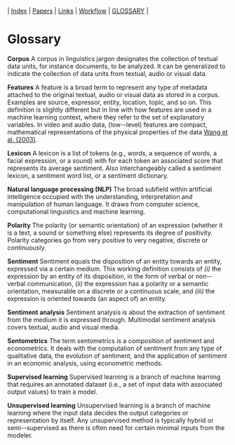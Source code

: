 
| [Index](index.md) | [Papers](papers.md) | [Links](links.md) | [Workflow](workflow.md) | [GLOSSARY](glossary.md) |

# Glossary

**Corpus** A corpus in linguistics jargon designates the collection of textual data units, for instance documents, to be analyzed. It can be generalized to indicate the collection of data units from textual, audio or visual data.

**Features** A feature is a broad term to represent any type of metadata attached to the original textual, audio or visual data as stored in a corpus. Examples are source, expressor, entity, location, topic, and so on. This definition is slightly different but in line with how features are used in a machine learning context, where they refer to the set of explanatory variables. In video and audio data, (low--level) features are compact, mathematical representations of the physical properties of the data [Wang et al. (2003)](https://www.sciencedirect.com/science/article/pii/S1047320303000191?via%3Dihub).

**Lexicon** A lexicon is a list of tokens (e.g., words, a sequence of words, a facial expression, or a sound) with for each token an associated score that represents its average sentiment. Also interchangeably called a sentiment lexicon, a sentiment word list, or a sentiment dictionary.

**Natural language processing (NLP)** The broad subfield within artificial intelligence occupied with the understanding, interpretation and manipulation of human language. It draws from computer science, computational linguistics and machine learning.

**Polarity** The polarity (or semantic orientation) of an expression (whether it is a text, a sound or something else) represents its degree of positivity. Polarity categories go from very positive to very negative, discrete or continuously.

**Sentiment** Sentiment equals the disposition of an entity towards an entity, expressed via a certain medium. This working definition consists of _(i)_ the expression by an entity of its disposition, in the form of verbal or non--verbal communication, _(ii)_ the expression has a polarity or a semantic orientation, measurable on a discrete or a continuous scale, and _(iii)_ the expression is oriented towards (an aspect of) an entity.

**Sentiment analysis** Sentiment analysis is about the extraction of sentiment from the medium it is expressed through. Multimodal sentiment analysis covers textual, audio and visual media.

**Sentometrics** The term sentometrics is a composition of sentiment and econometrics. It deals with the computation of sentiment from any type of qualitative data, the evolution of sentiment, and the application of sentiment in an economic analysis, using econometric methods.

**Supervised learning** Supervised learning is a branch of machine learning that requires an annotated dataset (i.e., a set of input data with associated output values) to train a model.

**Unsupervised learning** Unsupervised learning is a branch of machine learning where the input data decides the output categories or representation by itself. Any unsupervised method is typically hybrid or semi--supervised as there is often need for certain minimal inputs from the modeler.

